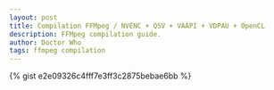 ```yaml
---
layout: post
title: Compilation FFMpeg / NVENC + QSV + VAAPI + VDPAU + OpenCL
description: FFMpeg compilation guide.
author: Doctor Who
tags: ffmpeg compilation
---
```


{% gist e2e09326c4fff7e3ff3c2875bebae6bb %}
